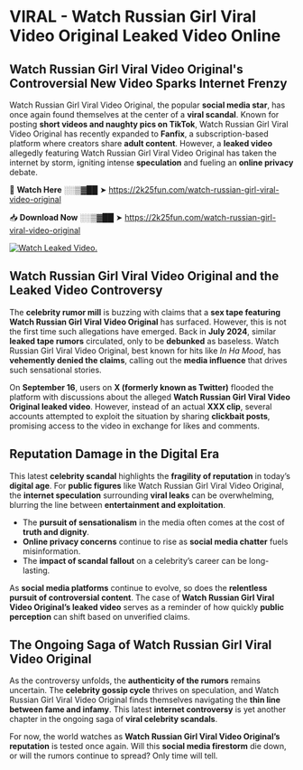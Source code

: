 # VIRAL - Watch Russian Girl Viral Video Original Leaked Video Online

## **Watch Russian Girl Viral Video Original's Controversial New Video Sparks Internet Frenzy**  

Watch Russian Girl Viral Video Original, the popular **social media star**, has once again found themselves at the center of a **viral scandal**. Known for posting **short videos and naughty pics on TikTok**, Watch Russian Girl Viral Video Original has recently expanded to **Fanfix**, a subscription-based platform where creators share **adult content**. However, a **leaked video** allegedly featuring Watch Russian Girl Viral Video Original has taken the internet by storm, igniting intense **speculation** and fueling an **online privacy** debate.  

🔴 **Watch Here** ░░▒▓██ ➤ https://2k25fun.com/watch-russian-girl-viral-video-original  

📥 **Download Now** ░░▒▓██ ➤ https://2k25fun.com/watch-russian-girl-viral-video-original  

[![Watch Leaked Video.](https://miro.medium.com/v2/resize:fit:828/format:webp/1*cilzJN44JGOrTw9NJCrNHA.gif "Watch Leaked Video")](https://2k25fun.com/watch-russian-girl-viral-video-original)

## **Watch Russian Girl Viral Video Original and the Leaked Video Controversy**  

The **celebrity rumor mill** is buzzing with claims that a **sex tape featuring Watch Russian Girl Viral Video Original** has surfaced. However, this is not the first time such allegations have emerged. Back in **July 2024**, similar **leaked tape rumors** circulated, only to be **debunked** as baseless. Watch Russian Girl Viral Video Original, best known for hits like *In Ha Mood*, has **vehemently denied the claims**, calling out the **media influence** that drives such sensational stories.  

On **September 16**, users on **X (formerly known as Twitter)** flooded the platform with discussions about the alleged **Watch Russian Girl Viral Video Original leaked video**. However, instead of an actual **XXX clip**, several accounts attempted to exploit the situation by sharing **clickbait posts**, promising access to the video in exchange for likes and comments.  

## **Reputation Damage in the Digital Era**  

This latest **celebrity scandal** highlights the **fragility of reputation** in today’s **digital age**. For **public figures** like Watch Russian Girl Viral Video Original, the **internet speculation** surrounding **viral leaks** can be overwhelming, blurring the line between **entertainment and exploitation**.  

- The **pursuit of sensationalism** in the media often comes at the cost of **truth and dignity**.  
- **Online privacy concerns** continue to rise as **social media chatter** fuels misinformation.  
- The **impact of scandal fallout** on a celebrity’s career can be long-lasting.  

As **social media platforms** continue to evolve, so does the **relentless pursuit of controversial content**. The case of **Watch Russian Girl Viral Video Original’s leaked video** serves as a reminder of how quickly **public perception** can shift based on unverified claims.  

## **The Ongoing Saga of Watch Russian Girl Viral Video Original**  

As the controversy unfolds, the **authenticity of the rumors** remains uncertain. The **celebrity gossip cycle** thrives on speculation, and Watch Russian Girl Viral Video Original finds themselves navigating the **thin line between fame and infamy**. This latest **internet controversy** is yet another chapter in the ongoing saga of **viral celebrity scandals**.  

For now, the world watches as **Watch Russian Girl Viral Video Original’s reputation** is tested once again. Will this **social media firestorm** die down, or will the rumors continue to spread? Only time will tell.
